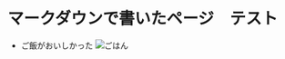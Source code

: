 # マークダウンで書いたページ　テスト

- ご飯がおいしかった
![ごはん](https://github.com/nkc-iwamoto/Portfolio/issues/2#issue-2137826576)
